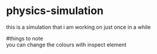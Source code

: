 # physics-simulation  
this is a simulation that i am working on just once in a while  
  
#things to note  
you can change the colours with inspect element  
